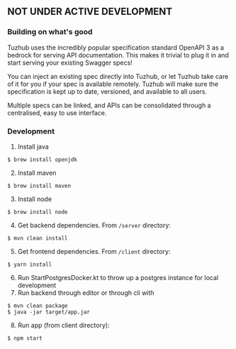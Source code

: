 ## NOT UNDER ACTIVE DEVELOPMENT 

### Building on what's good
Tuzhub uses the incredibly popular specification standard OpenAPI 3 as a bedrock for serving API documentation. This makes it trivial to plug it in and start serving your existing Swagger specs!

You can inject an existing spec directly into Tuzhub, or let Tuzhub take care of it for you if your spec is available remotely. Tuzhub will make sure the specification is kept up to date, versioned, and available to all users.

Multiple specs can be linked, and APIs can be consolidated through a centralised, easy to use interface.    

### Development
1. Install java
```
$ brew install openjdk
```
2. Install maven 
```
$ brew install maven
```
3. Install node
```
$ brew install node
```
4. Get backend dependencies. From `/server` directory:
```
$ mvn clean install
```
5. Get frontend dependencies. From `/client` directory:
```
$ yarn install  
```
6. Run StartPostgresDocker.kt to throw up a postgres instance for local development 
7. Run backend through editor or through cli with
```
$ mvn clean package 
$ java -jar target/app.jar
```
8. Run app (from client directory):
```
$ npm start
``` 



